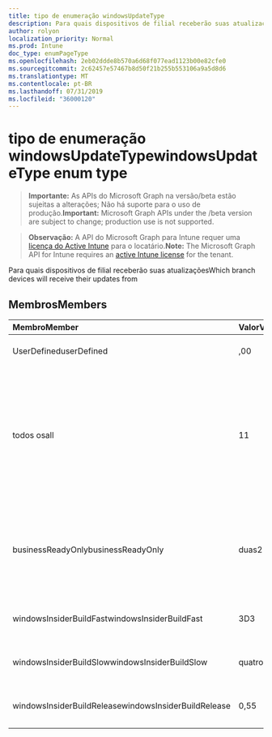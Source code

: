 ```yaml
---
title: tipo de enumeração windowsUpdateType
description: Para quais dispositivos de filial receberão suas atualizações
author: rolyon
localization_priority: Normal
ms.prod: Intune
doc_type: enumPageType
ms.openlocfilehash: 2eb02ddde8b570a6d68f077ead1123b00e82cfe0
ms.sourcegitcommit: 2c62457e57467b8d50f21b255b553106a9a5d8d6
ms.translationtype: MT
ms.contentlocale: pt-BR
ms.lasthandoff: 07/31/2019
ms.locfileid: "36000120"
---
```

# <a name="windowsupdatetype-enum-type"></a><span data-ttu-id="597e2-103">tipo de enumeração windowsUpdateType</span><span class="sxs-lookup"><span data-stu-id="597e2-103">windowsUpdateType enum type</span></span>

> <span data-ttu-id="597e2-104">**Importante:** As APIs do Microsoft Graph na versão/beta estão sujeitas a alterações; Não há suporte para o uso de produção.</span><span class="sxs-lookup"><span data-stu-id="597e2-104">**Important:** Microsoft Graph APIs under the /beta version are subject to change; production use is not supported.</span></span>

> <span data-ttu-id="597e2-105">**Observação:** A API do Microsoft Graph para Intune requer uma [licença do Active Intune](https://go.microsoft.com/fwlink/?linkid=839381) para o locatário.</span><span class="sxs-lookup"><span data-stu-id="597e2-105">**Note:** The Microsoft Graph API for Intune requires an [active Intune license](https://go.microsoft.com/fwlink/?linkid=839381) for the tenant.</span></span>

<span data-ttu-id="597e2-106">Para quais dispositivos de filial receberão suas atualizações</span><span class="sxs-lookup"><span data-stu-id="597e2-106">Which branch devices will receive their updates from</span></span>

## <a name="members"></a><span data-ttu-id="597e2-107">Membros</span><span class="sxs-lookup"><span data-stu-id="597e2-107">Members</span></span>
|<span data-ttu-id="597e2-108">Membro</span><span class="sxs-lookup"><span data-stu-id="597e2-108">Member</span></span>|<span data-ttu-id="597e2-109">Valor</span><span class="sxs-lookup"><span data-stu-id="597e2-109">Value</span></span>|<span data-ttu-id="597e2-110">Descrição</span><span class="sxs-lookup"><span data-stu-id="597e2-110">Description</span></span>|
|:---|:---|:---|
|<span data-ttu-id="597e2-111">UserDefined</span><span class="sxs-lookup"><span data-stu-id="597e2-111">userDefined</span></span>|<span data-ttu-id="597e2-112">,0</span><span class="sxs-lookup"><span data-stu-id="597e2-112">0</span></span>|<span data-ttu-id="597e2-113">Permite que o usuário defina.</span><span class="sxs-lookup"><span data-stu-id="597e2-113">Allow the user to set.</span></span>|
|<span data-ttu-id="597e2-114">todos os</span><span class="sxs-lookup"><span data-stu-id="597e2-114">all</span></span>|<span data-ttu-id="597e2-115">1</span><span class="sxs-lookup"><span data-stu-id="597e2-115">1</span></span>|<span data-ttu-id="597e2-116">Canal semestral (direcionado).</span><span class="sxs-lookup"><span data-stu-id="597e2-116">Semi-annual Channel (Targeted).</span></span> <span data-ttu-id="597e2-117">O dispositivo obtém todas as atualizações de recursos aplicáveis do canal semestral (direcionado).</span><span class="sxs-lookup"><span data-stu-id="597e2-117">Device gets all applicable feature updates from Semi-annual Channel (Targeted).</span></span>|
|<span data-ttu-id="597e2-118">businessReadyOnly</span><span class="sxs-lookup"><span data-stu-id="597e2-118">businessReadyOnly</span></span>|<span data-ttu-id="597e2-119">duas</span><span class="sxs-lookup"><span data-stu-id="597e2-119">2</span></span>|<span data-ttu-id="597e2-120">Canal semestral.</span><span class="sxs-lookup"><span data-stu-id="597e2-120">Semi-annual Channel.</span></span> <span data-ttu-id="597e2-121">O dispositivo Obtém atualizações de recursos do canal semestral.</span><span class="sxs-lookup"><span data-stu-id="597e2-121">Device gets feature updates from Semi-annual Channel.</span></span>|
|<span data-ttu-id="597e2-122">windowsInsiderBuildFast</span><span class="sxs-lookup"><span data-stu-id="597e2-122">windowsInsiderBuildFast</span></span>|<span data-ttu-id="597e2-123">3D</span><span class="sxs-lookup"><span data-stu-id="597e2-123">3</span></span>|<span data-ttu-id="597e2-124">Compilação do Windows Insider-Fast</span><span class="sxs-lookup"><span data-stu-id="597e2-124">Windows Insider build - Fast</span></span>|
|<span data-ttu-id="597e2-125">windowsInsiderBuildSlow</span><span class="sxs-lookup"><span data-stu-id="597e2-125">windowsInsiderBuildSlow</span></span>|<span data-ttu-id="597e2-126">quatro</span><span class="sxs-lookup"><span data-stu-id="597e2-126">4</span></span>|<span data-ttu-id="597e2-127">Compilação do Windows Insider-lenta</span><span class="sxs-lookup"><span data-stu-id="597e2-127">Windows Insider build - Slow</span></span>|
|<span data-ttu-id="597e2-128">windowsInsiderBuildRelease</span><span class="sxs-lookup"><span data-stu-id="597e2-128">windowsInsiderBuildRelease</span></span>|<span data-ttu-id="597e2-129">0,5</span><span class="sxs-lookup"><span data-stu-id="597e2-129">5</span></span>|<span data-ttu-id="597e2-130">Versão de lançamento do Windows Insider</span><span class="sxs-lookup"><span data-stu-id="597e2-130">Release Windows Insider build</span></span>|





